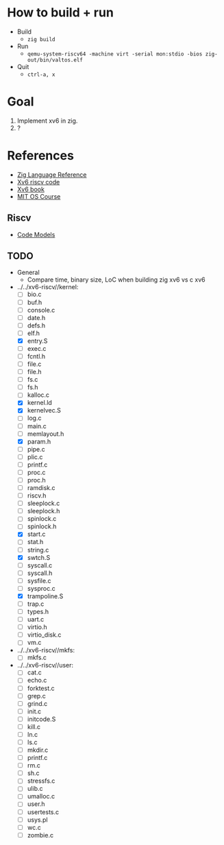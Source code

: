 # How to build + run
- Build
  - `zig build`
- Run
  - `qemu-system-riscv64 -machine virt -serial mon:stdio -bios zig-out/bin/valtos.elf`
- Quit
  - `ctrl-a, x`

# Goal
1. Implement xv6 in zig.
2. ?

# References

- [Zig Language Reference](https://ziglang.org/documentation/master/)
- [Xv6 riscv code](https://github.com/mit-pdos/xv6-riscv)
- [Xv6 book](https://pdos.csail.mit.edu/6.828/2021/xv6/book-riscv-rev2.pdf)
- [MIT OS Course](https://pdos.csail.mit.edu/6.828/2021/)

## Riscv
- [Code Models](https://www.sifive.com/blog/all-aboard-part-4-risc-v-code-models)

## TODO
- General
  - Compare time, binary size, LoC when building zig xv6 vs c xv6
- ../../xv6-riscv//kernel:
  - [ ] bio.c
  - [ ] buf.h
  - [ ] console.c
  - [ ] date.h
  - [ ] defs.h
  - [ ] elf.h
  - [x] entry.S
  - [ ] exec.c
  - [ ] fcntl.h
  - [ ] file.c
  - [ ] file.h
  - [ ] fs.c
  - [ ] fs.h
  - [ ] kalloc.c
  - [x] kernel.ld
  - [x] kernelvec.S
  - [ ] log.c
  - [ ] main.c
  - [ ] memlayout.h
  - [x] param.h
  - [ ] pipe.c
  - [ ] plic.c
  - [ ] printf.c
  - [ ] proc.c
  - [ ] proc.h
  - [ ] ramdisk.c
  - [ ] riscv.h
  - [ ] sleeplock.c
  - [ ] sleeplock.h
  - [ ] spinlock.c
  - [ ] spinlock.h
  - [x] start.c
  - [ ] stat.h
  - [ ] string.c
  - [x] swtch.S
  - [ ] syscall.c
  - [ ] syscall.h
  - [ ] sysfile.c
  - [ ] sysproc.c
  - [x] trampoline.S
  - [ ] trap.c
  - [ ] types.h
  - [ ] uart.c
  - [ ] virtio.h
  - [ ] virtio_disk.c
  - [ ] vm.c
- ../../xv6-riscv//mkfs:
  - [ ] mkfs.c
- ../../xv6-riscv//user:
  - [ ] cat.c
  - [ ] echo.c
  - [ ] forktest.c
  - [ ] grep.c
  - [ ] grind.c
  - [ ] init.c
  - [ ] initcode.S
  - [ ] kill.c
  - [ ] ln.c
  - [ ] ls.c
  - [ ] mkdir.c
  - [ ] printf.c
  - [ ] rm.c
  - [ ] sh.c
  - [ ] stressfs.c
  - [ ] ulib.c
  - [ ] umalloc.c
  - [ ] user.h
  - [ ] usertests.c
  - [ ] usys.pl
  - [ ] wc.c
  - [ ] zombie.c
